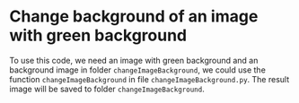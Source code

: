 # Change background of an image with green background
To use this code, we need an image with green background and an background image in folder `changeImageBackground`, we could use the function `changeImageBackground` in file `changeImageBackground.py`. The result image will be saved to folder `changeImageBackground`.
